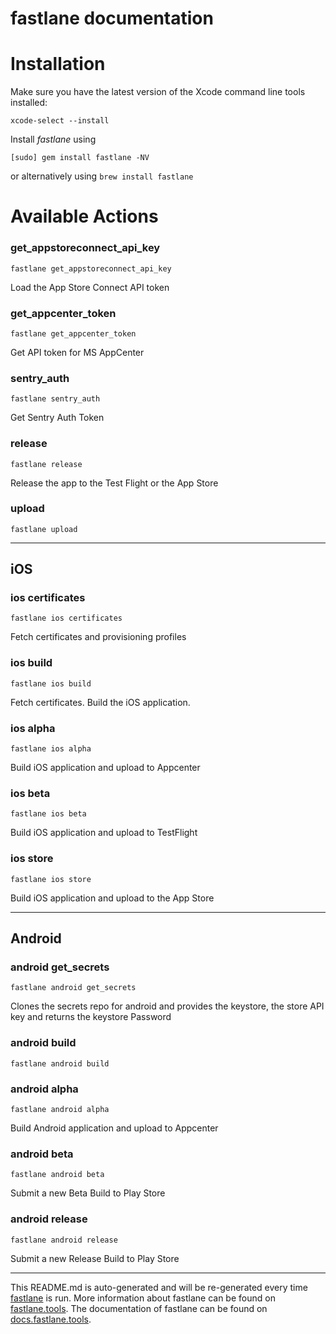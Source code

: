 fastlane documentation
================
# Installation

Make sure you have the latest version of the Xcode command line tools installed:

```
xcode-select --install
```

Install _fastlane_ using
```
[sudo] gem install fastlane -NV
```
or alternatively using `brew install fastlane`

# Available Actions
### get_appstoreconnect_api_key
```
fastlane get_appstoreconnect_api_key
```
Load the App Store Connect API token
### get_appcenter_token
```
fastlane get_appcenter_token
```
Get API token for MS AppCenter
### sentry_auth
```
fastlane sentry_auth
```
Get Sentry Auth Token
### release
```
fastlane release
```
Release the app to the Test Flight or the App Store
### upload
```
fastlane upload
```


----

## iOS
### ios certificates
```
fastlane ios certificates
```
Fetch certificates and provisioning profiles
### ios build
```
fastlane ios build
```
Fetch certificates. Build the iOS application.
### ios alpha
```
fastlane ios alpha
```
Build iOS application and upload to Appcenter
### ios beta
```
fastlane ios beta
```
Build iOS application and upload to TestFlight
### ios store
```
fastlane ios store
```
Build iOS application and upload to the App Store

----

## Android
### android get_secrets
```
fastlane android get_secrets
```
Clones the secrets repo for android and provides the keystore, the store API key and returns the keystore Password
### android build
```
fastlane android build
```

### android alpha
```
fastlane android alpha
```
Build Android application and upload to Appcenter
### android beta
```
fastlane android beta
```
Submit a new Beta Build to Play Store
### android release
```
fastlane android release
```
Submit a new Release Build to Play Store

----

This README.md is auto-generated and will be re-generated every time [fastlane](https://fastlane.tools) is run.
More information about fastlane can be found on [fastlane.tools](https://fastlane.tools).
The documentation of fastlane can be found on [docs.fastlane.tools](https://docs.fastlane.tools).
